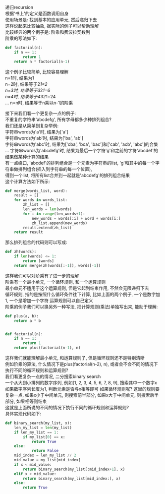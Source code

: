 递归recursion  
根据'书上'的定义是函数调用自身  
使用场景是: 找到基本的应用单元, 然后递归下去  
这样说起来比较抽象, 据实际的例子可以帮助理解  
比较经典的两个例子是: 阶乘和费波拉契数列  
阶乘的写法如下:  
```python
def factorial(n):
    if n == 1:
        return 1
    return n * factorial(n-1)
```
这个例子比较简单, 比较容易理解  
n=1时, 结果为1  
n=2时, 结果等于2*1=2  
n=3时, 结果等于3*2*1=6  
n=4时, 结果等于4*3*2*1=24  
...
n=n时, 结果等于n乘以n-1的阶乘  
  
接下来我们看一个更复杂一点的例子:  
不重复的字符串'abcdefg', 所有字母都多少种排列组合?  
我们还是从简单到复杂举例:  
字符串words为'a'时, 结果为['a']  
字符串words为'ab'时, 结果为['ba', 'ab']  
字符串words为'abc'时, 结果为['cba', 'bca', 'bac']和['cab', 'acb', 'abc']的合集  
...
字符串words为'abcdefg'时, 结果为最后一个字符'g'和之前的字符'abcdef'的结果做某种计算的结果  
有一点绕口, 'abcdef'的排列组合是一个元素为字符串的list, 'g'和其中的每一个字符串做排列组合(插入到字符串的每一个位置),  
得到一个list, 将所有list合并到一起就是'abcdefg'的排列组合结果  
这个计算方法如下所示:  
```python
def merge(words_list, word):
    result = []
    for words in words_list:
        zh_list = []
        len_words = len(words)
        for i in range(len_words+1):
            new_words = words[:i] + word + words[i:]
            zh_list.append(new_words)
        result.extend(zh_list)
    return result
```
那么排列组合的代码则可以写成:  
```python
def zh(words):
    if len(words) <= 1:
        return [words]
    return merge(zh(words[:-1]), words[-1])
```
这样我们可以对阶乘有了进一步的理解  
阶乘有一个最小单元, 一个循环规则, 和一个运算规则  
最小单元不适用于这个运算规则, 但是它起到结束作用, 不然会无限递归下去  
循环规则, 指的是按照什么循环条件往下计算, 比如上面的两个例子, 一个是数字加1, 一个是增加一个字符
运算规则可以自己定义  
阶乘的例子我们可以换另外一种写法, 把计算规则(乘法)单独写出来, 能助于理解:  
```python
def plus(a, b):
    return a * b


def factorial(n):
    if n == 1:
        return 1
    return plus(factorial(n-1), n)
```
这样我们就能理解最小单元, 和运算规则了, 但是循环规则还不是特别清晰  
例如阶乘的算法, 什么情况下是plus(factorial(n-2), n), 或者会不会不同的情况下执行不同的循环规则和运算规则?  
我们看更复杂一点的情况, 二分搜索binary search  
一个从大到小排列的数字序列, 例如[1, 2, 3, 4, 5, 6, 7, 8, 9], 搜索其中一个数字x  
如果数字序列长度为1, 判断元素是否与x相等即可
如果循环规则呢? 这里的规则要复杂一点, 如果x小于中间单元, 则搜索前半部分, 如果x大于中间单元, 则搜索后半部分, 如果相等则结束  
这就是上面所说的不同的情况下执行不同的循环规则和运算规则?  
具体实现代码如下:  
```python
def binary_search(my_list, x):
    len_my_list = len(my_list)
    if len_my_list == 1:
        if my_list[0] == x:
            return True
	else:
            return False
    mid_index = len_my_list // 2
    mid_value = my_list[mid_index]
    if x < mid_value:
        return binary_search(my_list[:mid_index+1], x)
    elif x > mid_value:
        return binary_search(my_list[mid_index:], x)
    else:
        return True
```
